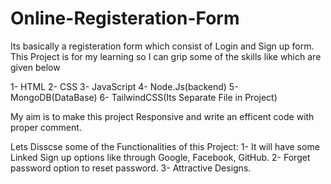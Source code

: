 # Online-Registeration-Form

Its basically a registeration form which consist of Login and Sign up form. This Project is for my learning so I can grip some of the skills like which are given below

1- HTML
2- CSS
3- JavaScript
4- Node.Js(backend)
5- MongoDB(DataBase)
6- TailwindCSS(Its Separate File in Project)

My aim is to make this project Responsive and write an efficent code with proper comment.

Lets Disscse some of the Functionalities of this Project:
1- It will have some Linked Sign up options like through Google, Facebook, GitHub.
2- Forget password option to reset password.
3- Attractive Designs.

